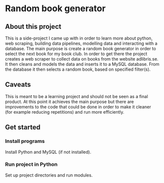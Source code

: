 # Random book generator

## About this project
This is a side-project I came up with in order to learn more about python, web scraping, building data pipelines, modelling data and interacting with a database.
The main purpose is create a random book generator in order to select the next book for my book club. In order to get there the project creates a web scraper to collect data on books from the website 
adlibris.se. It then cleans and models the data and inserts it to a MySQL database. From the database it then selects a random book, based on specified filter(s). 

## Caveats
This is meant to be a learning project and should not be seen as a final product. At this point it achieves the main purpose but there are improvements to the code that could be done in order to make it cleaner (for example reducing repetitions) and run more efficiently.

## Get started

### Install programs
Install Python and MySQL (if not installed).

### Run project in Python
Set up project directories and run modules.


